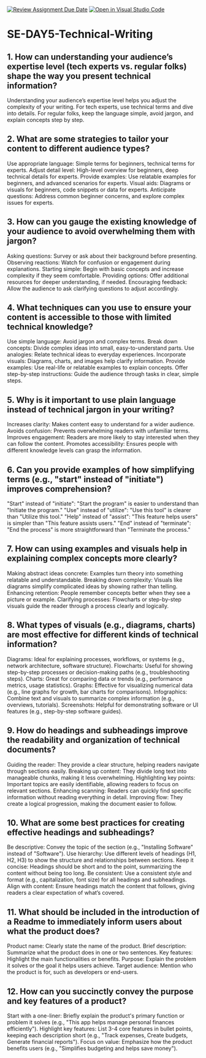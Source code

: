 [![Review Assignment Due Date](https://classroom.github.com/assets/deadline-readme-button-22041afd0340ce965d47ae6ef1cefeee28c7c493a6346c4f15d667ab976d596c.svg)](https://classroom.github.com/a/zsAR-pyY)
[![Open in Visual Studio Code](https://classroom.github.com/assets/open-in-vscode-2e0aaae1b6195c2367325f4f02e2d04e9abb55f0b24a779b69b11b9e10269abc.svg)](https://classroom.github.com/online_ide?assignment_repo_id=15806452&assignment_repo_type=AssignmentRepo)
# SE-DAY5-Technical-Writing
## 1. How can understanding your audience’s expertise level (tech experts vs. regular folks) shape the way you present technical information?
Understanding your audience’s expertise level helps you adjust the complexity of your writing. For tech experts, use technical terms and dive into details. For regular folks, keep the language simple, avoid jargon, and explain concepts step by step.

## 2. What are some strategies to tailor your content to different audience types?
Use appropriate language: Simple terms for beginners, technical terms for experts.
Adjust detail level: High-level overview for beginners, deep technical details for experts.
Provide examples: Use relatable examples for beginners, and advanced scenarios for experts.
Visual aids: Diagrams or visuals for beginners, code snippets or data for experts.
Anticipate questions: Address common beginner concerns, and explore complex issues for experts.

## 3. How can you gauge the existing knowledge of your audience to avoid overwhelming them with jargon?
Asking questions: Survey or ask about their background before presenting.
Observing reactions: Watch for confusion or engagement during explanations.
Starting simple: Begin with basic concepts and increase complexity if they seem comfortable.
Providing options: Offer additional resources for deeper understanding, if needed.
Encouraging feedback: Allow the audience to ask clarifying questions to adjust accordingly.

## 4. What techniques can you use to ensure your content is accessible to those with limited technical knowledge?
Use simple language: Avoid jargon and complex terms.
Break down concepts: Divide complex ideas into small, easy-to-understand parts.
Use analogies: Relate technical ideas to everyday experiences.
Incorporate visuals: Diagrams, charts, and images help clarify information.
Provide examples: Use real-life or relatable examples to explain concepts.
Offer step-by-step instructions: Guide the audience through tasks in clear, simple steps.

## 5. Why is it important to use plain language instead of technical jargon in your writing?
Increases clarity: Makes content easy to understand for a wider audience.
Avoids confusion: Prevents overwhelming readers with unfamiliar terms.
Improves engagement: Readers are more likely to stay interested when they can follow the content.
Promotes accessibility: Ensures people with different knowledge levels can grasp the information.

## 6. Can you provide examples of how simplifying terms (e.g., "start" instead of "initiate") improves comprehension?
"Start" instead of "initiate": "Start the program" is easier to understand than "Initiate the program."
"Use" instead of "utilize": "Use this tool" is clearer than "Utilize this tool."
"Help" instead of "assist": "This feature helps users" is simpler than "This feature assists users."
"End" instead of "terminate": "End the process" is more straightforward than "Terminate the process."

## 7. How can using examples and visuals help in explaining complex concepts more clearly?
Making abstract ideas concrete: Examples turn theory into something relatable and understandable.
Breaking down complexity: Visuals like diagrams simplify complicated ideas by showing rather than telling.
Enhancing retention: People remember concepts better when they see a picture or example.
Clarifying processes: Flowcharts or step-by-step visuals guide the reader through a process clearly and logically.

## 8. What types of visuals (e.g., diagrams, charts) are most effective for different kinds of technical information?
Diagrams: Ideal for explaining processes, workflows, or systems (e.g., network architecture, software structure).
Flowcharts: Useful for showing step-by-step processes or decision-making paths (e.g., troubleshooting steps).
Charts: Great for comparing data or trends (e.g., performance metrics, usage statistics).
Graphs: Effective for visualizing numerical data (e.g., line graphs for growth, bar charts for comparisons).
Infographics: Combine text and visuals to summarize complex information (e.g., overviews, tutorials).
Screenshots: Helpful for demonstrating software or UI features (e.g., step-by-step software guides).

## 9. How do headings and subheadings improve the readability and organization of technical documents?
Guiding the reader: They provide a clear structure, helping readers navigate through sections easily.
Breaking up content: They divide long text into manageable chunks, making it less overwhelming.
Highlighting key points: Important topics are easily identifiable, allowing readers to focus on relevant sections.
Enhancing scanning: Readers can quickly find specific information without reading everything in detail.
Improving flow: They create a logical progression, making the document easier to follow.

## 10. What are some best practices for creating effective headings and subheadings?
Be descriptive: Convey the topic of the section (e.g., "Installing Software" instead of "Software").
Use hierarchy: Use different levels of headings (H1, H2, H3) to show the structure and relationships between sections.
Keep it concise: Headings should be short and to the point, summarizing the content without being too long.
Be consistent: Use a consistent style and format (e.g., capitalization, font size) for all headings and subheadings.
Align with content: Ensure headings match the content that follows, giving readers a clear expectation of what’s covered.

## 11. What should be included in the introduction of a Readme to immediately inform users about what the product does?
Product name: Clearly state the name of the product.
Brief description: Summarize what the product does in one or two sentences.
Key features: Highlight the main functionalities or benefits.
Purpose: Explain the problem it solves or the goal it helps users achieve.
Target audience: Mention who the product is for, such as developers or end-users.

## 12. How can you succinctly convey the purpose and key features of a product?
Start with a one-liner: Briefly explain the product's primary function or problem it solves (e.g., "This app helps manage personal finances efficiently").
Highlight key features: List 3-4 core features in bullet points, keeping each description short (e.g., "Track expenses, Create budgets, Generate financial reports").
Focus on value: Emphasize how the product benefits users (e.g., "Simplifies budgeting and helps save money").
